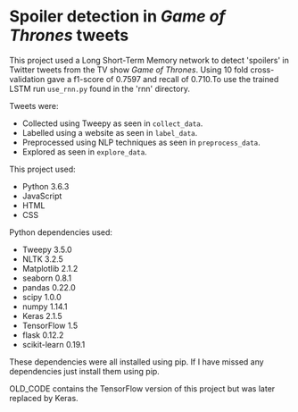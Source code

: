 # Spoiler detection in _Game of Thrones_ tweets

This project used a Long Short-Term Memory network to detect 'spoilers' in Twitter tweets from
the TV show _Game of Thrones_. Using 10 fold cross-validation gave a f1-score of 0.7597 and
recall of 0.710.To use the trained LSTM run `use_rnn.py` found in the 'rnn' directory.

Tweets were:
* Collected using Tweepy as seen in `collect_data`.
* Labelled using a website as seen in `label_data`.
* Preprocessed using NLP techniques as seen in `preprocess_data`.
* Explored as seen in `explore_data`.

This project used:
* Python 3.6.3
* JavaScript
* HTML
* CSS

Python dependencies used:
* Tweepy 3.5.0
* NLTK 3.2.5
* Matplotlib 2.1.2
* seaborn 0.8.1
* pandas 0.22.0
* scipy 1.0.0
* numpy 1.14.1
* Keras 2.1.5
* TensorFlow 1.5
* flask 0.12.2
* scikit-learn 0.19.1

These dependencies were all installed using pip. If I have missed any dependencies just install
them using pip.

OLD_CODE contains the TensorFlow version of this project but was later replaced by Keras.



